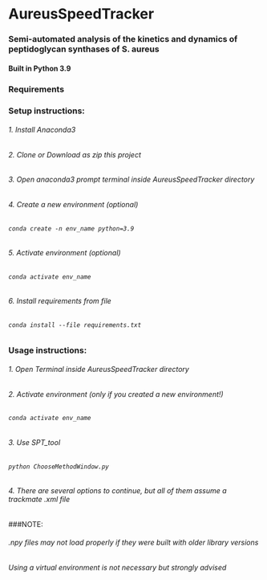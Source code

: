 # AureusSpeedTracker
### Semi-automated analysis of the kinetics and dynamics of peptidoglycan synthases of S. aureus
#### Built in Python 3.9

###
### Requirements
### Setup instructions:
###### 1. Install Anaconda3
###### 2. Clone or Download as zip this project
###### 3. Open anaconda3 prompt terminal inside AureusSpeedTracker directory
###### 4. Create a new environment (optional)
###### `conda create -n env_name python=3.9`
###### 5. Activate environment (optional)
###### `conda activate env_name`
###### 6. Install requirements from file
###### `conda install --file requirements.txt`

### Usage instructions: 
###### 1. Open Terminal inside AureusSpeedTracker directory
###### 2. Activate environment (only if you created a new environment!)
###### `conda activate env_name`
###### 3. Use SPT_tool
###### `python ChooseMethodWindow.py`
###### 4. There are several options to continue, but all of them assume a trackmate .xml file


###NOTE:
###### .npy files may not load properly if they were built with older library versions
###### Using a virtual environment is not necessary but strongly advised 
